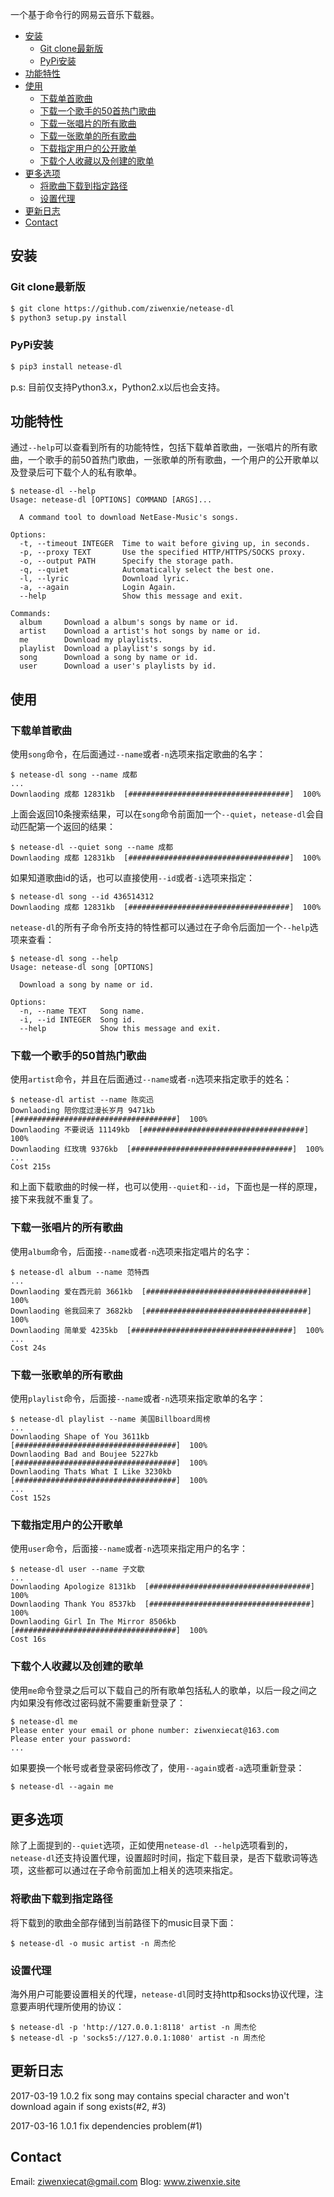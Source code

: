 一个基于命令行的网易云音乐下载器。

<!-- vim-markdown-toc GFM -->
* [安装](#安装)
    * [Git clone最新版](#git-clone最新版)
    * [PyPi安装](#pypi安装)
* [功能特性](#功能特性)
* [使用](#使用)
    * [下载单首歌曲](#下载单首歌曲)
    * [下载一个歌手的50首热门歌曲](#下载一个歌手的50首热门歌曲)
    * [下载一张唱片的所有歌曲](#下载一张唱片的所有歌曲)
    * [下载一张歌单的所有歌曲](#下载一张歌单的所有歌曲)
    * [下载指定用户的公开歌单](#下载指定用户的公开歌单)
    * [下载个人收藏以及创建的歌单](#下载个人收藏以及创建的歌单)
* [更多选项](#更多选项)
    * [将歌曲下载到指定路径](#将歌曲下载到指定路径)
    * [设置代理](#设置代理)
* [更新日志](#更新日志)
* [Contact](#contact)

<!-- vim-markdown-toc -->


## 安装


### Git clone最新版

```bash
$ git clone https://github.com/ziwenxie/netease-dl
$ python3 setup.py install
```

### PyPi安装

```bash
$ pip3 install netease-dl
```

p.s: 目前仅支持Python3.x，Python2.x以后也会支持。


## 功能特性


通过`--help`可以查看到所有的功能特性，包括下载单首歌曲，一张唱片的所有歌曲，一个歌手的前50首热门歌曲，一张歌单的所有歌曲，一个用户的公开歌单以及登录后可下载个人的私有歌单。

```
$ netease-dl --help
Usage: netease-dl [OPTIONS] COMMAND [ARGS]...

  A command tool to download NetEase-Music's songs.

Options:
  -t, --timeout INTEGER  Time to wait before giving up, in seconds.
  -p, --proxy TEXT       Use the specified HTTP/HTTPS/SOCKS proxy.
  -o, --output PATH      Specify the storage path.
  -q, --quiet            Automatically select the best one.
  -l, --lyric            Download lyric.
  -a, --again            Login Again.
  --help                 Show this message and exit.

Commands:
  album     Download a album's songs by name or id.
  artist    Download a artist's hot songs by name or id.
  me        Download my playlists.
  playlist  Download a playlist's songs by id.
  song      Download a song by name or id.
  user      Download a user's playlists by id.
```


## 使用

### 下载单首歌曲

使用`song`命令，在后面通过`--name`或者`-n`选项来指定歌曲的名字：

```
$ netease-dl song --name 成都
...
Downlaoding 成都 12831kb  [####################################]  100%
```

上面会返回10条搜索结果，可以在`song`命令前面加一个`--quiet`，`netease-dl`会自动匹配第一个返回的结果：
```
$ netease-dl --quiet song --name 成都
Downlaoding 成都 12831kb  [####################################]  100%
```

如果知道歌曲id的话，也可以直接使用`--id`或者`-i`选项来指定：
```
$ netease-dl song --id 436514312
Downlaoding 成都 12831kb  [####################################]  100%
```

`netease-dl`的所有子命令所支持的特性都可以通过在子命令后面加一个`--help`选项来查看：
```
$ netease-dl song --help
Usage: netease-dl song [OPTIONS]

  Download a song by name or id.

Options:
  -n, --name TEXT   Song name.
  -i, --id INTEGER  Song id.
  --help            Show this message and exit.
```


### 下载一个歌手的50首热门歌曲

使用`artist`命令，并且在后面通过`--name`或者`-n`选项来指定歌手的姓名：

```
$ netease-dl artist --name 陈奕迅
Downlaoding 陪你度过漫长岁月 9471kb  [####################################]  100%
Downlaoding 不要说话 11149kb  [####################################]  100%
Downlaoding 红玫瑰 9376kb  [####################################]  100%
...
Cost 215s
```

和上面下载歌曲的时候一样，也可以使用`--quiet`和`--id`，下面也是一样的原理，接下来我就不重复了。


### 下载一张唱片的所有歌曲

使用`album`命令，后面接`--name`或者`-n`选项来指定唱片的名字：

```
$ netease-dl album --name 范特西
...
Downlaoding 爱在西元前 3661kb  [####################################]  100%
Downlaoding 爸我回来了 3682kb  [####################################]  100%
Downlaoding 简单爱 4235kb  [####################################]  100%
...
Cost 24s
```


### 下载一张歌单的所有歌曲

使用`playlist`命令，后面接`--name`或者`-n`选项来指定歌单的名字：
```
$ netease-dl playlist --name 美国Billboard周榜
...
Downlaoding Shape of You 3611kb  [####################################]  100%
Downlaoding Bad and Boujee 5227kb  [####################################]  100%
Downlaoding Thats What I Like 3230kb  [####################################]  100%
...
Cost 152s
```

### 下载指定用户的公开歌单

使用`user`命令，后面接`--name`或者`-n`选项来指定用户的名字：
```
$ netease-dl user --name 子文歇
...
Downlaoding Apologize 8131kb  [####################################]  100%
Downlaoding Thank You 8537kb  [####################################]  100%
Downlaoding Girl In The Mirror 8506kb  [####################################]  100%
Cost 16s
```


### 下载个人收藏以及创建的歌单

使用`me`命令登录之后可以下载自己的所有歌单包括私人的歌单，以后一段之间之内如果没有修改过密码就不需要重新登录了：
```
$ netease-dl me
Please enter your email or phone number: ziwenxiecat@163.com
Please enter your password:
...
```

如果要换一个帐号或者登录密码修改了，使用`--again`或者`-a`选项重新登录：
```
$ netease-dl --again me
```

## 更多选项

除了上面提到的`--quiet`选项，正如使用`netease-dl --help`选项看到的，`netease-dl`还支持设置代理，设置超时时间，指定下载目录，是否下载歌词等选项，这些都可以通过在子命令前面加上相关的选项来指定。

### 将歌曲下载到指定路径

将下载到的歌曲全部存储到当前路径下的music目录下面：
```
$ netease-dl -o music artist -n 周杰伦
```

### 设置代理

海外用户可能要设置相关的代理，`netease-dl`同时支持http和socks协议代理，注意要声明代理所使用的协议：
```
$ netease-dl -p 'http://127.0.0.1:8118' artist -n 周杰伦
$ netease-dl -p 'socks5://127.0.0.1:1080' artist -n 周杰伦
```

## 更新日志

2017-03-19 1.0.2 fix song may contains special character and won't download again if song exists(#2, #3)

2017-03-16 1.0.1 fix dependencies problem(#1)


## Contact

Email: ziwenxiecat@gmail.com
Blog: www.ziwenxie.site
